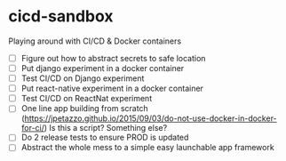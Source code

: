 # cicd-sandbox
Playing around with CI/CD &amp; Docker containers
* [ ] Figure out how to abstract secrets to safe location 
* [ ] Put django experiment in a docker container
* [ ] Test CI/CD on Django experiment
* [ ] Put react-native experiment in a docker container
* [ ] Test CI/CD on ReactNat experiment
* [ ] One line app building from scratch (https://jpetazzo.github.io/2015/09/03/do-not-use-docker-in-docker-for-ci/) Is this a script? Something else?
* [ ] Do 2 release tests to ensure PROD is updated 
* [ ] Abstract the whole mess to a simple easy launchable app framework
